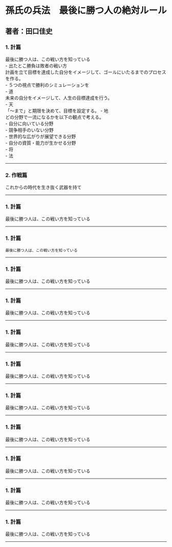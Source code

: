 # 孫氏の兵法　最後に勝つ人の絶対ルール
## 著者：田口佳史

### 1. 計篇  
最後に勝つ人は、この戦い方を知っている  
    - 出たとこ勝負は敗者の戦い方  
        計画を立て目標を達成した自分をイメージして、ゴールにいたるまでのプロセスを作る。  
    - ５つの視点で勝利のシミュレーションを  
        - 道  
        未来の自分をイメージして、人生の目標達成を行う。  
        - 天  
        「～まで」と期限を決めて、目標を設定する。
        - 地  
        どの分野で一流になるかを以下の観点で考える。  
            - 自分に向いている分野  
            - 競争相手のいない分野  
            - 世界的な広がりが展望できる分野  
            - 自分の資質・能力が生かせる分野  
        - 将  
        - 法  

---
### 2. 作戦篇  
これからの時代を生き抜く武器を持て

---
### 1. 計篇  
最後に勝つ人は、この戦い方を知っている

---
### 1. 計篇  
    最後に勝つ人は、この戦い方を知っている

---
### 1. 計篇  
最後に勝つ人は、この戦い方を知っている

---
### 1. 計篇  
最後に勝つ人は、この戦い方を知っている

---
### 1. 計篇  
最後に勝つ人は、この戦い方を知っている

---
### 1. 計篇  
最後に勝つ人は、この戦い方を知っている

---
### 1. 計篇  
最後に勝つ人は、この戦い方を知っている

---
### 1. 計篇  
最後に勝つ人は、この戦い方を知っている

---
### 1. 計篇  
最後に勝つ人は、この戦い方を知っている

---
### 1. 計篇  
最後に勝つ人は、この戦い方を知っている

---
### 1. 計篇  
最後に勝つ人は、この戦い方を知っている

---
